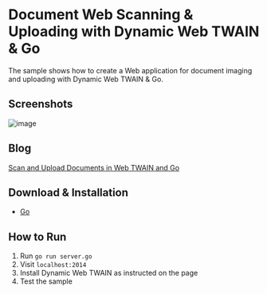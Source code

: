 Document Web Scanning & Uploading with Dynamic Web TWAIN & Go
=======================================================================

The sample shows how to create a Web application for document imaging and uploading with Dynamic Web TWAIN & Go.

Screenshots
-----------
![image](http://www.codepool.biz/wp-content/uploads/2014/11/nodejs_dwt.png)

Blog
-----
[Scan and Upload Documents in Web TWAIN and Go][2]

Download & Installation
-----------------------
* [Go][1]

How to Run
-----------
1. Run `go run server.go`
2. Visit `localhost:2014`
3. Install Dynamic Web TWAIN as instructed on the page
4. Test the sample

[1]:https://golang.org/dl/
[2]:http://www.codepool.biz/twain/scan-and-upload-documents-in-web-twain-and-go.html





